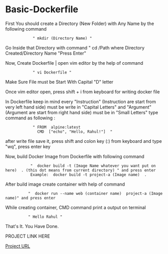 # Basic-Dockerfile


First You should create a Directory (New Folder) with Any Name by the following command

                " mkdir (Directory Name) "

                
Go Inside that Directory with command " cd /Path where Directory Created/Directory Name "Press Enter"


Now, Create Dockerfile | open vim editor by the help of command 


                " vi Dockerfile "

                
Make Sure File must be Start With Capital "D" letter 


Once vim editor open, press shift + i from keyboard for writing docker file


In Dockerfile keep in mind every "Instruction" (Instruction are start from very left hand side) must be write in "Capital Letters" and "Argument" (Argument are start from right hand side) must be in "Small Letters" type command as following : 


                " FROM  alpine:latest
                  CMD  ["echo", "Hello, Rahul!"]  "


                
after write file save it, press shift and colon key (:) from keyboard and type "wq", press enter key


Now, build Docker Image from Dockerfile with following command


               "  docker build -t (Image Name whatever you want put on here)  . (this dot means from current directory) " and press enter
               Example:  docker build -t project-a (Image name)  .


               
After build image create container with help of command 


              "  docker run --name web (container name)  project-a (Image name)" and press enter 

              
While creating container, CMD command print a output on terminal


              " Hello Rahul "

              
That's It. You Have Done.





PROJECT LINK HERE





[Project URL](https://github.com/Learning-Essential/Basic-Dockerfile/)






